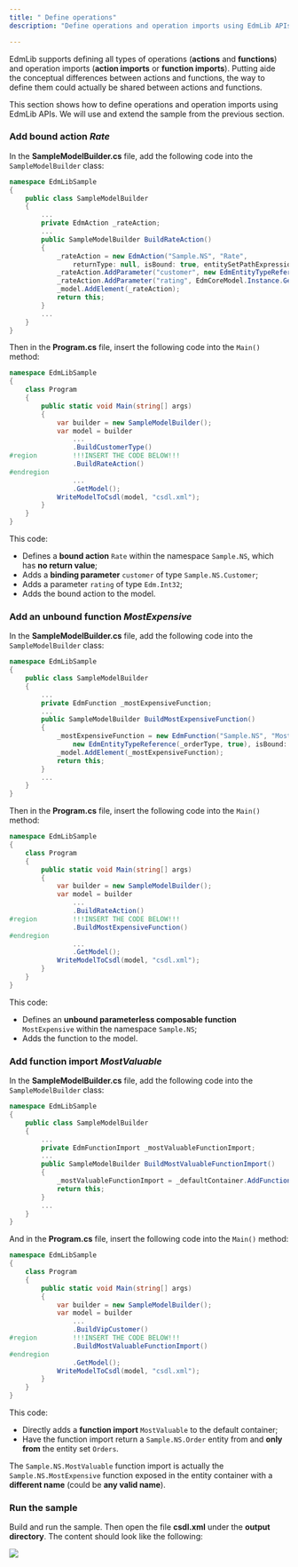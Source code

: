 ```yaml
---
title: " Define operations"
description: "Define operations and operation imports using EdmLib APIs"

---
```


EdmLib supports defining all types of operations (**actions** and **functions**) and operation imports (**action imports** or **function imports**). Putting aide the conceptual differences between actions and functions, the way to define them could actually be shared between actions and functions.

This section shows how to define operations and operation imports using EdmLib APIs. We will use and extend the sample from the previous section.

### Add bound action *Rate*
In the **SampleModelBuilder.cs** file, add the following code into the `SampleModelBuilder` class:

```C#
namespace EdmLibSample
{
    public class SampleModelBuilder
    {
        ...
        private EdmAction _rateAction;
        ...
        public SampleModelBuilder BuildRateAction()
        {
            _rateAction = new EdmAction("Sample.NS", "Rate",
                returnType: null, isBound: true, entitySetPathExpression: null);
            _rateAction.AddParameter("customer", new EdmEntityTypeReference(_customerType, false));
            _rateAction.AddParameter("rating", EdmCoreModel.Instance.GetInt32(false));
            _model.AddElement(_rateAction);
            return this;
        }
        ...
    }
}
```

Then in the **Program.cs** file, insert the following code into the `Main()` method:

```C#
namespace EdmLibSample
{
    class Program
    {
        public static void Main(string[] args)
        {
            var builder = new SampleModelBuilder();
            var model = builder
                ...
                .BuildCustomerType()
#region         !!!INSERT THE CODE BELOW!!!
                .BuildRateAction()
#endregion
                ...
                .GetModel();
            WriteModelToCsdl(model, "csdl.xml");
        }
    }
}
```

This code:

- Defines a **bound action** `Rate` within the namespace `Sample.NS`, which has **no return value**;
- Adds a **binding parameter** `customer` of type `Sample.NS.Customer`;
- Adds a parameter `rating` of type `Edm.Int32`;
- Adds the bound action to the model.

### Add an unbound function *MostExpensive*
In the **SampleModelBuilder.cs** file, add the following code into the `SampleModelBuilder` class:

```C#
namespace EdmLibSample
{
    public class SampleModelBuilder
    {
        ...
        private EdmFunction _mostExpensiveFunction;
        ...
        public SampleModelBuilder BuildMostExpensiveFunction()
        {
            _mostExpensiveFunction = new EdmFunction("Sample.NS", "MostExpensive",
                new EdmEntityTypeReference(_orderType, true), isBound: false, entitySetPathExpression: null, isComposable: true);
            _model.AddElement(_mostExpensiveFunction);
            return this;
        }
        ...
    }
}
```

Then in the **Program.cs** file, insert the following code into the `Main()` method:

```C#
namespace EdmLibSample
{
    class Program
    {
        public static void Main(string[] args)
        {
            var builder = new SampleModelBuilder();
            var model = builder
                ...
                .BuildRateAction()
#region         !!!INSERT THE CODE BELOW!!!
                .BuildMostExpensiveFunction()
#endregion
                ...
                .GetModel();
            WriteModelToCsdl(model, "csdl.xml");
        }
    }
}
```

This code:

- Defines an **unbound parameterless composable function** `MostExpensive` within the namespace `Sample.NS`;
- Adds the function to the model.

### Add function import *MostValuable*
In the **SampleModelBuilder.cs** file, add the following code into the `SampleModelBuilder` class:

```C#
namespace EdmLibSample
{
    public class SampleModelBuilder
    {
        ...
        private EdmFunctionImport _mostValuableFunctionImport;
        ...
        public SampleModelBuilder BuildMostValuableFunctionImport()
        {
            _mostValuableFunctionImport = _defaultContainer.AddFunctionImport("MostValuable", _mostExpensiveFunction, new EdmPathExpression("Orders"));
            return this;
        }
        ...
    }
}
```

And in the **Program.cs** file, insert the following code into the `Main()` method:

```C#
namespace EdmLibSample
{
    class Program
    {
        public static void Main(string[] args)
        {
            var builder = new SampleModelBuilder();
            var model = builder
                ...
                .BuildVipCustomer()
#region         !!!INSERT THE CODE BELOW!!!
                .BuildMostValuableFunctionImport()
#endregion
                .GetModel();
            WriteModelToCsdl(model, "csdl.xml");
        }
    }
}
```

This code:

- Directly adds a **function import** `MostValuable` to the default container;
- Have the function import return a `Sample.NS.Order` entity from and **only from** the entity set `Orders`.
 
The `Sample.NS.MostValuable` function import is actually the `Sample.NS.MostExpensive` function exposed in the entity container with a **different name** (could be **any valid name**).

### Run the sample
Build and run the sample. Then open the file **csdl.xml** under the **output directory**. The content should look like the following:

![](../../assets/2015-04-20-csdl.png)
